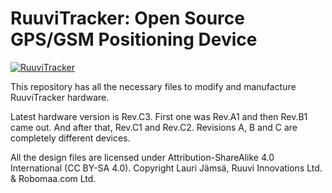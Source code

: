# RuuviTracker: Open Source GPS/GSM Positioning Device

[![RuuviTracker](https://github.com/ruuvi/ruuvitracker_hw/raw/master/ruuvitracker_revc3.jpg)](http://ruuvi.com)

This repository has all the necessary files to modify and manufacture RuuviTracker hardware.

Latest hardware version is Rev.C3. First one was Rev.A1 and then Rev.B1 came out. And after that, Rev.C1 and Rev.C2. Revisions A, B and C are completely different devices.

All the design files are licensed under Attribution-ShareAlike 4.0 International (CC BY-SA 4.0). Copyright Lauri Jämsä, Ruuvi Innovations Ltd. & Robomaa.com Ltd.
